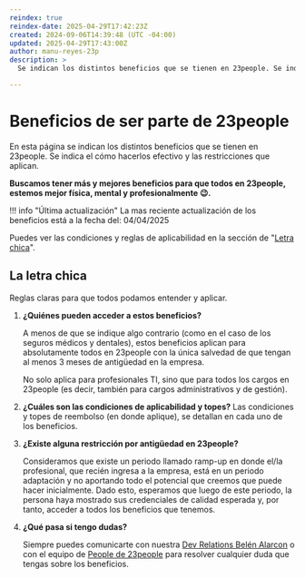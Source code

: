 ```yaml
---
reindex: true
reindex-date: 2025-04-29T17:42:23Z
created: 2024-09-06T14:39:48 (UTC -04:00)
updated: 2025-04-29T17:43:00Z
author: manu-reyes-23p
description: >
  Se indican los distintos beneficios que se tienen en 23people. Se indica el cómo hacerlos efectivo y las restricciones que aplican.

---
```


# Beneficios de ser parte de 23people

En esta página se indican los distintos beneficios que se tienen en 23people. Se indica el cómo hacerlos efectivo y las restricciones que aplican.

**Buscamos tener más y mejores beneficios para que todos en 23people, estemos mejor física, mental y profesionalmente 😉.**

!!! info "Última actualización"
    La mas reciente actualización de los beneficios está a la fecha del: 04/04/2025

Puedes ver las condiciones y reglas de aplicabilidad en la sección de "[Letra chica](#la-letra-chica)".

## La letra chica

Reglas claras para que todos podamos entender y aplicar.

1. **¿Quiénes pueden acceder a estos beneficios?**

    A menos de que se indique algo contrario (como en el caso de los seguros médicos y dentales), estos beneficios aplican para absolutamente todos en 23people con la única salvedad de que tengan al menos 3 meses de antigüedad en la empresa.

    No solo aplica para profesionales TI, sino que para todos los cargos en 23people (es decir, también para cargos administrativos y de gestión).

2. **¿Cuáles son las condiciones de aplicabilidad y topes?**
    Las condiciones y topes de reembolso (en donde aplique), se detallan en cada uno de los beneficios.

3. **¿Existe alguna restricción por antigüedad en 23people?**

    Consideramos que existe un periodo llamado ramp-up en donde el/la profesional, que recién ingresa a la empresa, está en un periodo adaptación y no aportando todo el potencial que creemos que puede hacer inicialmente. Dado esto, esperamos que luego de este periodo, la persona haya mostrado sus credenciales de calidad esperada y, por tanto, acceder a todos los beneficios que tenemos.

4. **¿Qué pasa si tengo dudas?**

    Siempre puedes comunicarte con nuestra [Dev Relations Belén Alarcon](mailto:belen.alarconm@23people.io) o con el equipo de [People de 23people](mailto:people@23people.io) para resolver cualquier duda que tengas sobre los beneficios.
